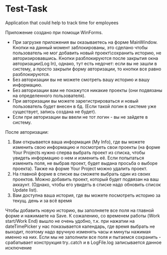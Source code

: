 # Test-Task
Application that could help to track time for employees

Приложение создано при помощи WinForms. 

- При загрузке приложения вы оказываетесь на форме MainWindow. Кнопки на данный момент заблокированы, это сделано чтобы пользователь не мог добавить новый проект\сохранить историю, не авторизировавшись. Кнопки разблокируются после закрытия окна авторизации(Log In), однако, тут есть недочет: если вы не зашли в систему, а просто закрыли форму авторизации, то кнопки все равно разблокируются.
- Без авторизации вы не можете смотреть вашу историю и вашу информацию. 
- Без авторизации вам не покажутся никакие проекты (они подвязаны на определенного пользователя).
- При авторизации вы можете зарегистрироваться и новый пользователь будет внесен в бд. (Если такой логин в системе уже существует, запись создана не будет). 
- Если при авторизации вы ввели не тот логин - вы не зайдете в систему.

После авторизации:
1. Вам открывается ваша информация (My Info), где вы можете изменить свою информацию и посмотреть свои проекты (на форме Your Projects нужно сперва выбрать проект из списка, чтобы увидеть информацию о нем и изменить её. Если попытаться изменить поля, не выбрав проект, будет выдана просьба о выборе проекта). Также на форме Your Project можно удалить проект. 
2. На главной форме в списке вы сможете выбрать один из своих проектов. Можно добавить проект, который будет подвязан на ваш аккаунт. (Однако, чтобы его увидеть в списке надо обновить список Update list).
3. Вам доступна ваша история, где вы можете посмотреть историю за текущ. день и за всё время

 Чтобы добавить новую историю, вы заполняете все поля на главной форме и нажимаете на Save. К сожалению, со временем работы (Work start/Work End) вышло не очень удобно, т.к. при нажатии на dateTimePicker у нас показывается календарь, где время выбрать не выходит, поэтому надо вручную изменять часы и минуты нажимая именно на них. 
 Если мы не заполнили все поля и пытаемся сохранить - срабатывает конструкция try..catch и в LogFile.log записывается данное исключение
